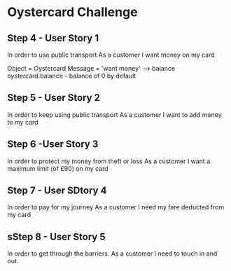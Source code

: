 # Oystercard Challenge

## Step 4 - User Story 1
In order to use public transport
As a customer
I want money on my card

Object = Oystercard
Message = 'want money' --> balance
oystercard.balance - balance of 0 by default

## Step 5 - User Story 2
In order to keep using public transport
As a customer
I want to add money to my card

## Step 6 -User Story 3
In order to protect my money from theft or loss
As a customer
I want a maximum limit (of £90) on my card

## Step 7 - User SDtory 4
In order to pay for my journey
As a customer
I need my fare deducted from my card

## sStep 8 - User Story 5
In order to get through the barriers.
As a customer
I need to touch in and out.
